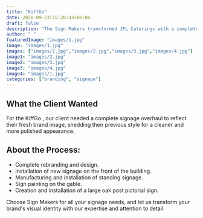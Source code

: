 ```yaml
---
title: "KiffGo"
date: 2020-09-23T15:28:43+06:00
draft: false
description: "The Sign Makers transformed JPL Caterings with a complete rebranding, featuring sleek new signage, standing signs, and a custom oak post pictorial sign. A polished, fresh look that perfectly reflects their updated brand image."
author: " "
featuredImage: "images/1.jpg"
image: "images/1.jpg"
images: ["images/1.jpg","images/2.jpg","images/3.jpg","images/4.jpg"]
image1: "images/2.jpg"
image2: "images/3.jpg"
image3: "images/4.jpg"
image4: "images/1.jpg"
categories: ["branding", "signage"]
---
```


## What the Client Wanted
For the KiffGo , our client needed a complete signage overhaul to reflect their fresh brand image, shedding their previous style for a cleaner and more polished appearance.

## About the Process:
- Complete rebranding and design.
- Installation of new signage on the front of the building.
- Manufacturing and installation of standing signage.
- Sign painting on the gable.
- Creation and installation of a large oak post pictorial sign.

Choose Sign Makers for all your signage needs, and let us transform your brand's visual identity with our expertise and attention to detail.
